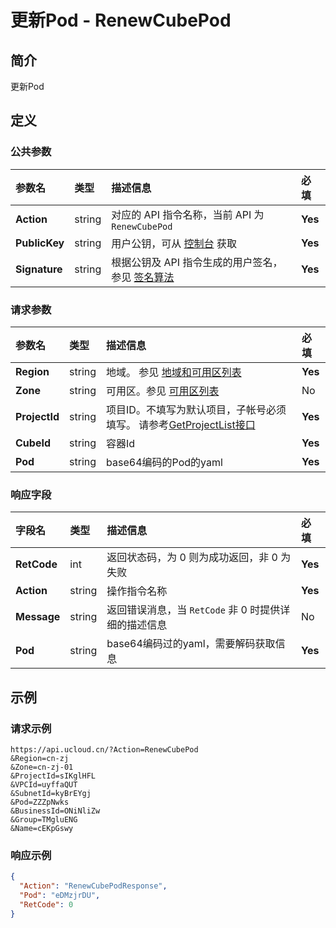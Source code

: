 # 更新Pod - RenewCubePod

## 简介

更新Pod









## 定义

### 公共参数

| 参数名 | 类型 | 描述信息 | 必填 |
|:---|:---|:---|:---|
| **Action**     | string  | 对应的 API 指令名称，当前 API 为 `RenewCubePod`                        | **Yes** |
| **PublicKey**  | string  | 用户公钥，可从 [控制台](https://console.ucloud.cn/uapi/apikey) 获取                                             | **Yes** |
| **Signature**  | string  | 根据公钥及 API 指令生成的用户签名，参见 [签名算法](api/summary/signature.md)  | **Yes** |

### 请求参数

| 参数名 | 类型 | 描述信息 | 必填 |
|:---|:---|:---|:---|
| **Region** | string | 地域。 参见 [地域和可用区列表](api/summary/regionlist) |**Yes**|
| **Zone** | string | 可用区。参见 [可用区列表](api/summary/regionlist) |No|
| **ProjectId** | string | 项目ID。不填写为默认项目，子帐号必须填写。 请参考[GetProjectList接口](api/summary/get_project_list) |**Yes**|
| **CubeId** | string | 容器Id |**Yes**|
| **Pod** | string | base64编码的Pod的yaml |**Yes**|

### 响应字段

| 字段名 | 类型 | 描述信息 | 必填 |
|:---|:---|:---|:---|
| **RetCode** | int | 返回状态码，为 0 则为成功返回，非 0 为失败 |**Yes**|
| **Action** | string | 操作指令名称 |**Yes**|
| **Message** | string | 返回错误消息，当 `RetCode` 非 0 时提供详细的描述信息 |No|
| **Pod** | string | base64编码过的yaml，需要解码获取信息 |**Yes**|




## 示例

### 请求示例
    
```
https://api.ucloud.cn/?Action=RenewCubePod
&Region=cn-zj
&Zone=cn-zj-01
&ProjectId=sIKglHFL
&VPCId=uyffaQUT
&SubnetId=kyBrEYgj
&Pod=ZZZpNwks
&BusinessId=ONiNliZw
&Group=TMgluENG
&Name=cEKpGswy
```

### 响应示例
    
```json
{
  "Action": "RenewCubePodResponse",
  "Pod": "eDMzjrDU",
  "RetCode": 0
}
```





